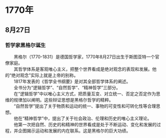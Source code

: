 # 1770年
## 8月27日
### 哲学家黑格尔诞生
　　黑格尔（1770-1831）是德国哲学家，1770年8月27日出生于斯图亚特一个官僚家庭。<br>　　其哲学体系是客观唯心主义，把整个世界看成是绝对观念的表现和发展。他的“绝对观念”实际上就是上帝的别称。<br>　　1817年发表的《哲学全书纲要》是对其全部哲学体系的阐述。<br>　　全书分为“逻辑哲学”、“自然哲学”、“精神哲学”三部分。<br>　　在“逻辑哲学”中以唯心主义方式，把质量互变、对立统一、否定之否定作为思维的规律加以阐明。这些辩证思想是黑格尔哲学的精粹。<br>　　“自然哲学”提出了关于物质和运动的统一、事物的可变性和可转化性等合理思想。<br>　　他在“精神哲学”中，提出了关于社会政治、伦理和历史的唯心主义理论。<br>　　他第一次把自然、历史的和精神的世界看成是处于不断运动、变化和发展的过程，并企图揭示运动和发展的内在联系。这是黑格尔的巨大功绩。
<comment/>